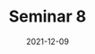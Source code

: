 ---
title: "Seminar 8"
date: "2021-12-09"
description: "Verfasst am 15. Dezember 2021"
draft: true
tags: ["Seminar"]
---